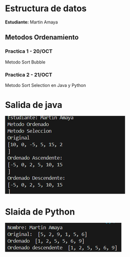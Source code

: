 # Estructura de datos

**Estudiante:** Martin Amaya


## Metodos Ordenamiento

### Practica 1 - 20/OCT
Metodo Sort Bubble

### Practica 2 - 21/OCT
Metodo Sort Selection en Java y Python

# Salida de java
![alt text](assets/SortSelectionJava.png)

# Slaida de Python
![alt text](assets/SortSelectionPy.png)

